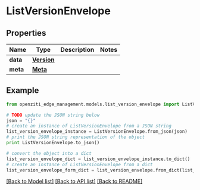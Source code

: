 # ListVersionEnvelope


## Properties
Name | Type | Description | Notes
------------ | ------------- | ------------- | -------------
**data** | [**Version**](Version.md) |  | 
**meta** | [**Meta**](Meta.md) |  | 

## Example

```python
from openziti_edge_management.models.list_version_envelope import ListVersionEnvelope

# TODO update the JSON string below
json = "{}"
# create an instance of ListVersionEnvelope from a JSON string
list_version_envelope_instance = ListVersionEnvelope.from_json(json)
# print the JSON string representation of the object
print ListVersionEnvelope.to_json()

# convert the object into a dict
list_version_envelope_dict = list_version_envelope_instance.to_dict()
# create an instance of ListVersionEnvelope from a dict
list_version_envelope_form_dict = list_version_envelope.from_dict(list_version_envelope_dict)
```
[[Back to Model list]](../README.md#documentation-for-models) [[Back to API list]](../README.md#documentation-for-api-endpoints) [[Back to README]](../README.md)


